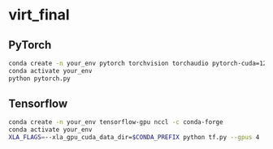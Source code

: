 # virt_final

## PyTorch
```bash
conda create -n your_env pytorch torchvision torchaudio pytorch-cuda=12.4 -c pytorch -c nvidia
conda activate your_env
python pytorch.py
```

## Tensorflow
```bash
conda create -n your_env tensorflow-gpu nccl -c conda-forge
conda activate your_env
XLA_FLAGS=--xla_gpu_cuda_data_dir=$CONDA_PREFIX python tf.py --gpus 4
```


